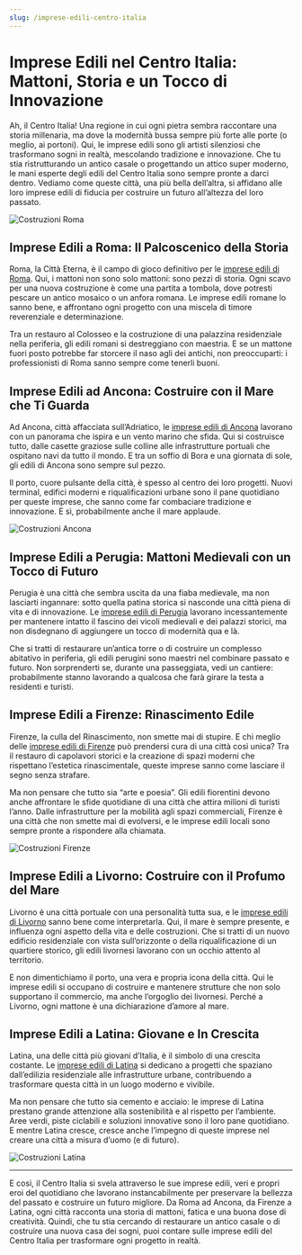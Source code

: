```yaml
---
slug: /imprese-edili-centro-italia
---
```

# Imprese Edili nel Centro Italia: Mattoni, Storia e un Tocco di Innovazione

Ah, il Centro Italia! Una regione in cui ogni pietra sembra raccontare una storia millenaria, ma dove la modernità bussa sempre più forte alle porte (o meglio, ai portoni). Qui, le imprese edili sono gli artisti silenziosi che trasformano sogni in realtà, mescolando tradizione e innovazione. Che tu stia ristrutturando un antico casale o progettando un attico super moderno, le mani esperte degli edili del Centro Italia sono sempre pronte a darci dentro. Vediamo come queste città, una più bella dell’altra, si affidano alle loro imprese edili di fiducia per costruire un futuro all’altezza del loro passato.

![Costruzioni Roma](/guide-img/output/24.jpg)

## Imprese Edili a Roma: Il Palcoscenico della Storia

Roma, la Città Eterna, è il campo di gioco definitivo per le [imprese edili di Roma](https://www.impresaitalia.info/45/1/imprese-edili/roma.aspx). Qui, i mattoni non sono solo mattoni: sono pezzi di storia. Ogni scavo per una nuova costruzione è come una partita a tombola, dove potresti pescare un antico mosaico o un anfora romana. Le imprese edili romane lo sanno bene, e affrontano ogni progetto con una miscela di timore reverenziale e determinazione.

Tra un restauro al Colosseo e la costruzione di una palazzina residenziale nella periferia, gli edili romani si destreggiano con maestria. E se un mattone fuori posto potrebbe far storcere il naso agli dei antichi, non preoccuparti: i professionisti di Roma sanno sempre come tenerli buoni.

## Imprese Edili ad Ancona: Costruire con il Mare che Ti Guarda

Ad Ancona, città affacciata sull’Adriatico, le [imprese edili di Ancona](https://www.impresaitalia.info/45/1/imprese-edili/ancona.aspx) lavorano con un panorama che ispira e un vento marino che sfida. Qui si costruisce tutto, dalle casette graziose sulle colline alle infrastrutture portuali che ospitano navi da tutto il mondo. E tra un soffio di Bora e una giornata di sole, gli edili di Ancona sono sempre sul pezzo.

Il porto, cuore pulsante della città, è spesso al centro dei loro progetti. Nuovi terminal, edifici moderni e riqualificazioni urbane sono il pane quotidiano per queste imprese, che sanno come far combaciare tradizione e innovazione. E sì, probabilmente anche il mare applaude.

![Costruzioni Ancona](/guide-img/output/25.jpg)

## Imprese Edili a Perugia: Mattoni Medievali con un Tocco di Futuro

Perugia è una città che sembra uscita da una fiaba medievale, ma non lasciarti ingannare: sotto quella patina storica si nasconde una città piena di vita e di innovazione. Le [imprese edili di Perugia](https://www.impresaitalia.info/45/1/imprese-edili/perugia.aspx) lavorano incessantemente per mantenere intatto il fascino dei vicoli medievali e dei palazzi storici, ma non disdegnano di aggiungere un tocco di modernità qua e là.

Che si tratti di restaurare un’antica torre o di costruire un complesso abitativo in periferia, gli edili perugini sono maestri nel combinare passato e futuro. Non sorprenderti se, durante una passeggiata, vedi un cantiere: probabilmente stanno lavorando a qualcosa che farà girare la testa a residenti e turisti.

## Imprese Edili a Firenze: Rinascimento Edile

Firenze, la culla del Rinascimento, non smette mai di stupire. E chi meglio delle [imprese edili di Firenze](https://www.impresaitalia.info/45/1/imprese-edili/firenze.aspx) può prendersi cura di una città così unica? Tra il restauro di capolavori storici e la creazione di spazi moderni che rispettano l’estetica rinascimentale, queste imprese sanno come lasciare il segno senza strafare.

Ma non pensare che tutto sia “arte e poesia”. Gli edili fiorentini devono anche affrontare le sfide quotidiane di una città che attira milioni di turisti l’anno. Dalle infrastrutture per la mobilità agli spazi commerciali, Firenze è una città che non smette mai di evolversi, e le imprese edili locali sono sempre pronte a rispondere alla chiamata.

![Costruzioni Firenze](/guide-img/output/26.jpg)

## Imprese Edili a Livorno: Costruire con il Profumo del Mare

Livorno è una città portuale con una personalità tutta sua, e le [imprese edili di Livorno](https://www.impresaitalia.info/45/1/imprese-edili/livorno.aspx) sanno bene come interpretarla. Qui, il mare è sempre presente, e influenza ogni aspetto della vita e delle costruzioni. Che si tratti di un nuovo edificio residenziale con vista sull’orizzonte o della riqualificazione di un quartiere storico, gli edili livornesi lavorano con un occhio attento al territorio.

E non dimentichiamo il porto, una vera e propria icona della città. Qui le imprese edili si occupano di costruire e mantenere strutture che non solo supportano il commercio, ma anche l’orgoglio dei livornesi. Perché a Livorno, ogni mattone è una dichiarazione d’amore al mare.

## Imprese Edili a Latina: Giovane e In Crescita

Latina, una delle città più giovani d’Italia, è il simbolo di una crescita costante. Le [imprese edili di Latina](https://www.impresaitalia.info/45/1/imprese-edili/latina.aspx) si dedicano a progetti che spaziano dall’edilizia residenziale alle infrastrutture urbane, contribuendo a trasformare questa città in un luogo moderno e vivibile.

Ma non pensare che tutto sia cemento e acciaio: le imprese di Latina prestano grande attenzione alla sostenibilità e al rispetto per l’ambiente. Aree verdi, piste ciclabili e soluzioni innovative sono il loro pane quotidiano. E mentre Latina cresce, cresce anche l’impegno di queste imprese nel creare una città a misura d’uomo (e di futuro).

![Costruzioni Latina](/guide-img/output/27.jpg)

---

E così, il Centro Italia si svela attraverso le sue imprese edili, veri e propri eroi del quotidiano che lavorano instancabilmente per preservare la bellezza del passato e costruire un futuro migliore. Da Roma ad Ancona, da Firenze a Latina, ogni città racconta una storia di mattoni, fatica e una buona dose di creatività. Quindi, che tu stia cercando di restaurare un antico casale o di costruire una nuova casa dei sogni, puoi contare sulle imprese edili del Centro Italia per trasformare ogni progetto in realtà.
